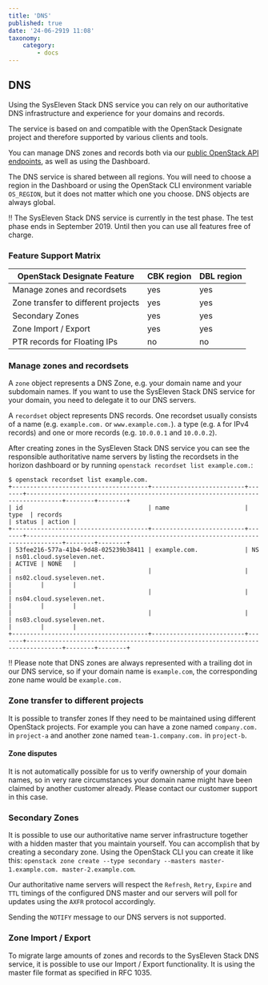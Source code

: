 ```yaml
---
title: 'DNS'
published: true
date: '24-06-2919 11:08'
taxonomy:
    category:
        - docs
---
```


## DNS

Using the SysEleven Stack DNS service you can rely on our authoritative DNS infrastructure and experience for your domains and records.

The service is based on and compatible with the OpenStack Designate project and therefore supported by various clients and tools.

You can manage DNS zones and records both via our [public OpenStack API endpoints](../../02.Tutorials/02.api-access/docs.en.md), as well as using the Dashboard.

The DNS service is shared between all regions. You will need to choose a region in the Dashboard or using the OpenStack CLI environment variable `OS_REGION`, but it does not matter which one you choose. DNS objects are always global.

!! The SysEleven Stack DNS service is currently in the test phase. The test phase ends in September 2019. Until then you can use all features free of charge.

### Feature Support Matrix

| OpenStack Designate Feature             |   CBK region   |   DBL region
| ----------------------------------------|----------------|-------------
| Manage zones and recordsets             | yes            | yes
| Zone transfer to different projects     | yes            | yes
| Secondary Zones                         | yes            | yes
| Zone Import / Export                    | yes            | yes
| PTR records for Floating IPs            | no             | no

### Manage zones and recordsets

A `zone` object represents a DNS Zone, e.g. your domain name and your subdomain names. If you want to use the SysEleven Stack DNS service for your domain, you need to delegate it to our DNS servers. <Link to how-to>

A `recordset` object represents DNS records. One recordset usually consists of a name (e.g. `example.com.` or `www.example.com.`). a type (e.g. `A` for IPv4 records) and one or more records (e.g. `10.0.0.1` and `10.0.0.2`).

After creating zones in the SysEleven Stack DNS service you can see the responsible authoritative name servers by listing the recordsets in the horizon dashboard or by running `openstack recordset list example.com.`:

```shell
$ openstack recordset list example.com.
+--------------------------------------+--------------------------+-------+--------------------------------------------------------------------------------+--------+--------+
| id                                   | name                     | type  | records                                                                        | status | action |
+--------------------------------------+--------------------------+-------+--------------------------------------------------------------------------------+--------+--------+
| 53fee216-577a-41b4-9d48-025239b38411 | example.com.             | NS    | ns01.cloud.syseleven.net.                                                      | ACTIVE | NONE   |
|                                      |                          |       | ns02.cloud.syseleven.net.                                                      |        |        |
|                                      |                          |       | ns04.cloud.syseleven.net.                                                      |        |        |
|                                      |                          |       | ns03.cloud.syseleven.net.                                                      |        |        |
+--------------------------------------+--------------------------+-------+--------------------------------------------------------------------------------+--------+--------+
```

!! Please note that DNS zones are always represented with a trailing dot in our DNS service, so if your domain name is `example.com`, the corresponding zone name would be `example.com.`

### Zone transfer to different projects

It is possible to transfer zones If they need to be maintained using different OpenStack projects. For example you can have a zone named `company.com.` in `project-a` and another zone named `team-1.company.com.` in `project-b`.

#### Zone disputes

It is not automatically possible for us to verify ownership of your domain names, so in very rare circumstances your domain name might have been claimed by another customer already. Please contact our customer support in this case.

### Secondary Zones

It is possible to use our authoritative name server infrastructure together with a hidden master that you maintain yourself. You can accomplish that by creating a secondary zone. Using the OpenStack CLI you can create it like this: `openstack zone create --type secondary --masters master-1.example.com. master-2.example.com`.

Our authoritative name servers will respect the `Refresh`, `Retry`, `Expire` and `TTL` timings of the configured DNS master and our servers will poll for updates using the `AXFR` protocol accordingly.

Sending the `NOTIFY` message to our DNS servers is not supported.

### Zone Import / Export

To migrate large amounts of zones and records to the SysEleven Stack DNS service, it is possible to use our Import / Export functionality. It is using the master file format as specified in RFC 1035.
